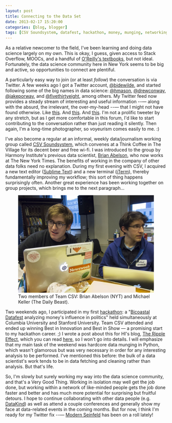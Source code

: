 ```yaml
---
layout: post
title: Connecting to the Data Set
date: 2013-02-17 15:20:00
categories: [blog, blogger]
tags: [CSV Soundsystem, datafest, hackathon, money, munging, networking, politics, Twitter]
---
```


As a relative newcomer to the field, I've been learning and doing data science largely on my own. This is okay, I guess, given access to Stack Overflow, MOOCs, and a handful of [O'Reilly's textbooks](http://shop.oreilly.com/category/get/data-science-kit.do), but not ideal. Fortunately, the data science community here in New York seems to be big and active, so opportunities to connect are plentiful.

A particularly easy way to join (or at least _follow_) the conversation is via Twitter. A few weeks ago I got a Twitter account, [@bjdewilde](https://twitter.com/bjdewilde), and started following some of the big names in data science: [@hmason](https://twitter.com/hmason), [@drewconway](https://twitter.com/drewconway), [@jakeporway](https://twitter.com/jakeporway), and [@fivethirtyeight](https://twitter.com/fivethirtyeight), among others. My Twitter feed now provides a steady stream of interesting and useful information --— along with the absurd, the irrelevant, the over-my-head --— that I might not have found otherwise. Like [this](http://blog.yhathq.com/posts/10-R-packages-I-wish-I-knew-about-earlier.html). And [this](http://intridea.github.com/stately/). And [this](http://datahackermd.com/2013/language-use-on-github/). I'm not a prolific tweeter by any stretch, but as I get more comfortable in this forum, I'd like to start contributing to the conversation rather than just reading it silently. Then again, I'm a long-time photographer, so voyeurism comes easily to me. :)

I've also become a regular at an informal, weekly data/journalism working group called [CSV Soundsystem](http://csvsoundsystem.com/), which convenes at a Think Coffee in The Village for its decent beer and free wi-fi. I was introduced to the group by Harmony Institute's previous data scientist, [Brian Abelson](http://brianabelson.com/), who now works at The New York Times. The benefits of working in the company of other data folks need no explanation. During my first evening with CSV, I acquired a new text editor ([Sublime Text](http://www.sublimetext.com/2)) and a new terminal ([iTerm](http://iterm.sourceforge.net/)), thereby fundamentally improving my workflow; this sort of thing happens surprisingly often. Another great experience has been working together on group projects, which brings me to the next paragraph...

<figure>
  <img class="tqw" src="/assets/images/team_csv_at_hackathon.jpg" alt="team_csv_at_hackathon.jpg">
  <figcaption>Two members of Team CSV: Brian Abelson (NYT) and Michael Keller (The Daily Beast).</figcaption>
</figure>

Two weekends ago, I participated in my first [hackathon](http://en.wikipedia.org/wiki/Hackathon): a "[Bicoastal Datafest](http://www.bdatafest.computationalreporting.com/) analyzing money's influence in politics" held simultaneously at Columbia University and Stanford University. Team CSV attended and ended up winning Best in Innovation and Best in Show — a promising start to my hackathon career. ;) I wrote a post about this for HI's blog, [The Ripple Effect](http://harmony-institute.org/therippleeffect/), which you can read [here](http://harmony-institute.org/therippleeffect/2013/02/13/hi-data-analysts-make-music-at-bicoastal-datafest/), so I won't go into details. I will emphasize that my main task of the weekend was hardcore data munging in Python, which wasn't glamorous but was very necessary in order for any interesting analysis to be performed. I've mentioned this before: the bulk of a data scientist's work tends to be in data fetching and cleaning rather than analysis. But that's life.

So, I'm slowly but surely working my way into the data science community, and that's a Very Good Thing. Working in isolation may well get the job done, but working within a network of like-minded people gets the job done faster and better and has much more potential for surprising but fruitful detours. I hope to continue collaborating with other data people (e.g. [DataKind](http://datakind.org/)) as well as attend a couple conferences and generally show my face at data-related events in the coming months. But for now, I think I'm ready for my Twitter fix --— [Modern Seinfeld](https://twitter.com/SeinfeldToday) has been on a roll lately!
